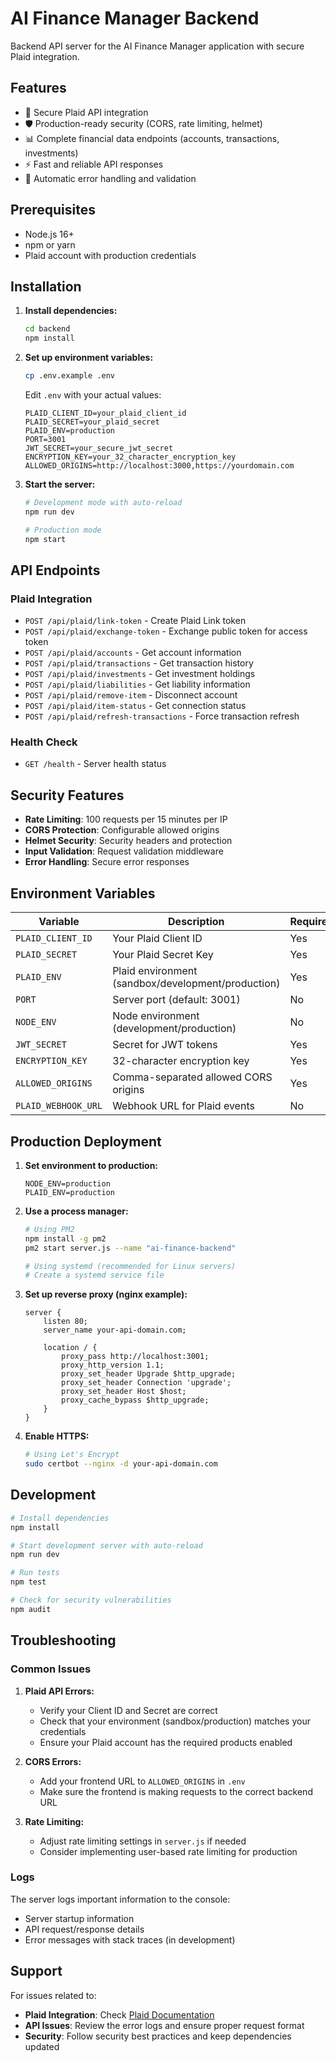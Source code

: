 # AI Finance Manager Backend

Backend API server for the AI Finance Manager application with secure Plaid integration.

## Features

- 🔐 Secure Plaid API integration
- 🛡️ Production-ready security (CORS, rate limiting, helmet)
- 📊 Complete financial data endpoints (accounts, transactions, investments)
- ⚡ Fast and reliable API responses
- 🔄 Automatic error handling and validation

## Prerequisites

- Node.js 16+ 
- npm or yarn
- Plaid account with production credentials

## Installation

1. **Install dependencies:**
   ```bash
   cd backend
   npm install
   ```

2. **Set up environment variables:**
   ```bash
   cp .env.example .env
   ```
   
   Edit `.env` with your actual values:
   ```env
   PLAID_CLIENT_ID=your_plaid_client_id
   PLAID_SECRET=your_plaid_secret
   PLAID_ENV=production
   PORT=3001
   JWT_SECRET=your_secure_jwt_secret
   ENCRYPTION_KEY=your_32_character_encryption_key
   ALLOWED_ORIGINS=http://localhost:3000,https://yourdomain.com
   ```

3. **Start the server:**
   ```bash
   # Development mode with auto-reload
   npm run dev
   
   # Production mode
   npm start
   ```

## API Endpoints

### Plaid Integration

- `POST /api/plaid/link-token` - Create Plaid Link token
- `POST /api/plaid/exchange-token` - Exchange public token for access token
- `POST /api/plaid/accounts` - Get account information
- `POST /api/plaid/transactions` - Get transaction history
- `POST /api/plaid/investments` - Get investment holdings
- `POST /api/plaid/liabilities` - Get liability information
- `POST /api/plaid/remove-item` - Disconnect account
- `POST /api/plaid/item-status` - Get connection status
- `POST /api/plaid/refresh-transactions` - Force transaction refresh

### Health Check

- `GET /health` - Server health status

## Security Features

- **Rate Limiting**: 100 requests per 15 minutes per IP
- **CORS Protection**: Configurable allowed origins
- **Helmet Security**: Security headers and protection
- **Input Validation**: Request validation middleware
- **Error Handling**: Secure error responses

## Environment Variables

| Variable | Description | Required |
|----------|-------------|----------|
| `PLAID_CLIENT_ID` | Your Plaid Client ID | Yes |
| `PLAID_SECRET` | Your Plaid Secret Key | Yes |
| `PLAID_ENV` | Plaid environment (sandbox/development/production) | Yes |
| `PORT` | Server port (default: 3001) | No |
| `NODE_ENV` | Node environment (development/production) | No |
| `JWT_SECRET` | Secret for JWT tokens | Yes |
| `ENCRYPTION_KEY` | 32-character encryption key | Yes |
| `ALLOWED_ORIGINS` | Comma-separated allowed CORS origins | Yes |
| `PLAID_WEBHOOK_URL` | Webhook URL for Plaid events | No |

## Production Deployment

1. **Set environment to production:**
   ```env
   NODE_ENV=production
   PLAID_ENV=production
   ```

2. **Use a process manager:**
   ```bash
   # Using PM2
   npm install -g pm2
   pm2 start server.js --name "ai-finance-backend"
   
   # Using systemd (recommended for Linux servers)
   # Create a systemd service file
   ```

3. **Set up reverse proxy (nginx example):**
   ```nginx
   server {
       listen 80;
       server_name your-api-domain.com;
       
       location / {
           proxy_pass http://localhost:3001;
           proxy_http_version 1.1;
           proxy_set_header Upgrade $http_upgrade;
           proxy_set_header Connection 'upgrade';
           proxy_set_header Host $host;
           proxy_cache_bypass $http_upgrade;
       }
   }
   ```

4. **Enable HTTPS:**
   ```bash
   # Using Let's Encrypt
   sudo certbot --nginx -d your-api-domain.com
   ```

## Development

```bash
# Install dependencies
npm install

# Start development server with auto-reload
npm run dev

# Run tests
npm test

# Check for security vulnerabilities
npm audit
```

## Troubleshooting

### Common Issues

1. **Plaid API Errors:**
   - Verify your Client ID and Secret are correct
   - Check that your environment (sandbox/production) matches your credentials
   - Ensure your Plaid account has the required products enabled

2. **CORS Errors:**
   - Add your frontend URL to `ALLOWED_ORIGINS` in `.env`
   - Make sure the frontend is making requests to the correct backend URL

3. **Rate Limiting:**
   - Adjust rate limiting settings in `server.js` if needed
   - Consider implementing user-based rate limiting for production

### Logs

The server logs important information to the console:
- Server startup information
- API request/response details
- Error messages with stack traces (in development)

## Support

For issues related to:
- **Plaid Integration**: Check [Plaid Documentation](https://plaid.com/docs/)
- **API Issues**: Review the error logs and ensure proper request format
- **Security**: Follow security best practices and keep dependencies updated
